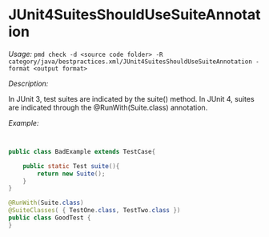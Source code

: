
# JUnit4SuitesShouldUseSuiteAnnotation

*Usage:* 
`pmd check -d <source code folder> -R category/java/bestpractices.xml/JUnit4SuitesShouldUseSuiteAnnotation -format <output format>`

*Description:*

In JUnit 3, test suites are indicated by the suite() method. In JUnit 4, suites are indicated
through the @RunWith(Suite.class) annotation.
        

*Example:*
```java


public class BadExample extends TestCase{

    public static Test suite(){
        return new Suite();
    }
}

@RunWith(Suite.class)
@SuiteClasses( { TestOne.class, TestTwo.class })
public class GoodTest {
}

        
```